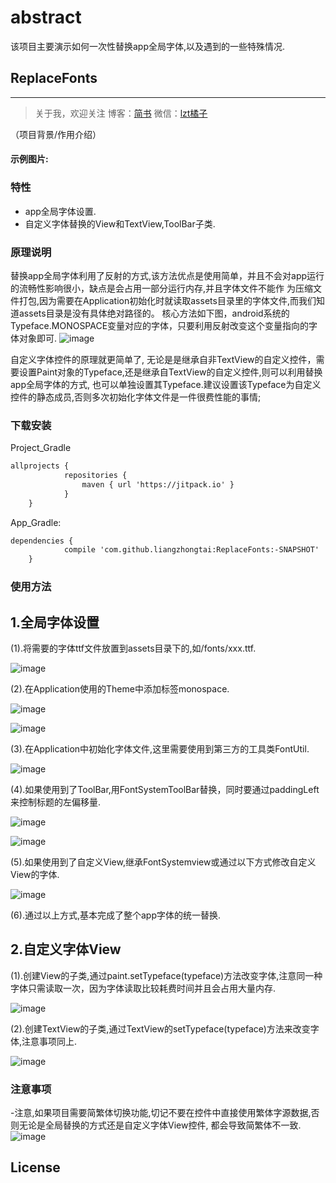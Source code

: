 # abstract
该项目主要演示如何一次性替换app全局字体,以及遇到的一些特殊情况.
## ReplaceFonts
---------------

> 关于我，欢迎关注
  博客：[简书](http://www.jianshu.com/users/8d01db870d4a/timeline) 微信：[lzt橘子](18520660170)

（项目背景/作用介绍）

#### 示例图片:

### 特性
- app全局字体设置.
- 自定义字体替换的View和TextView,ToolBar子类.

### 原理说明

替换app全局字体利用了反射的方式,该方法优点是使用简单，并且不会对app运行的流畅性影响很小，缺点是会占用一部分运行内存,并且字体文件不能作
为压缩文件打包,因为需要在Application初始化时就读取assets目录里的字体文件,而我们知道assets目录是没有具体绝对路径的。
核心方法如下图，android系统的Typeface.MONOSPACE变量对应的字体，只要利用反射改变这个变量指向的字体对象即可.
![image](https://github.com/liangzhongtai/ReplaceFonts/blob/master/resultPic/system_theory1.png)

自定义字体控件的原理就更简单了,
无论是是继承自非TextView的自定义控件，需要设置Paint对象的Typeface,还是继承自TextView的自定义控件,则可以利用替换app全局字体的方式,
也可以单独设置其Typeface.建议设置该Typeface为自定义控件的静态成员,否则多次初始化字体文件是一件很费性能的事情;
### 下载安装
Project_Gradle
``` xml
allprojects {
		    repositories {
			    maven { url 'https://jitpack.io' }
		    }
	}
```
App_Gradle:
``` xml
dependencies {
	        compile 'com.github.liangzhongtai:ReplaceFonts:-SNAPSHOT'
	}
```

### 使用方法

## 1.全局字体设置

(1).将需要的字体ttf文件放置到assets目录下的,如/fonts/xxx.ttf.

![image](https://github.com/liangzhongtai/ReplaceFonts/blob/master/resultPic/system_step1.png)

(2).在Application使用的Theme中添加标签<item name="android:typeface">monospace</item>.

![image](https://github.com/liangzhongtai/ReplaceFonts/blob/master/resultPic/system_step2.png)

![image](https://github.com/liangzhongtai/ReplaceFonts/blob/master/resultPic/system_step3.png)

(3).在Application中初始化字体文件,这里需要使用到第三方的工具类FontUtil.

![image](https://github.com/liangzhongtai/ReplaceFonts/blob/master/resultPic/system_step4.png)

(4).如果使用到了ToolBar,用FontSystemToolBar替换，同时要通过paddingLeft来控制标题的左偏移量.

![image](https://github.com/liangzhongtai/ReplaceFonts/blob/master/resultPic/system_step6.png)

![image](https://github.com/liangzhongtai/ReplaceFonts/blob/master/resultPic/system_step8.png)

(5).如果使用到了自定义View,继承FontSystemview或通过以下方式修改自定义View的字体.

![image](https://github.com/liangzhongtai/ReplaceFonts/blob/master/resultPic/system_step5.png)

(6).通过以上方式,基本完成了整个app字体的统一替换.

## 2.自定义字体View
(1).创建View的子类,通过paint.setTypeface(typeface)方法改变字体,注意同一种字体只需读取一次，因为字体读取比较耗费时间并且会占用大量内存.

![image](https://github.com/liangzhongtai/ReplaceFonts/blob/master/resultPic/free_step1.png)

(2).创建TextView的子类,通过TextView的setTypeface(typeface)方法来改变字体,注意事项同上.

![image](https://github.com/liangzhongtai/ReplaceFonts/blob/master/resultPic/free_step2.png)



### 注意事项

-注意,如果项目需要简繁体切换功能,切记不要在控件中直接使用繁体字源数据,否则无论是全局替换的方式还是自定义字体View控件,
	 都会导致简繁体不一致.
		![image](https://github.com/liangzhongtai/ReplaceFonts/blob/master/resultPic/system_step7.png)


## License

